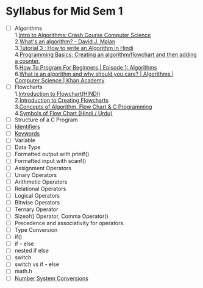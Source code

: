 # Syllabus for Mid Sem 1

- [ ] Algorithms  
1.[Intro to Algorithms: Crash Course Computer Science](https://www.youtube.com/watch?v=rL8X2mlNHPM)  
2.[What's an algorithm? - David J. Malan](https://www.youtube.com/watch?v=rL8X2mlNHPM)  
3.[Tutorial 3 : How to write an Algorithm in Hindi](https://www.youtube.com/watch?v=oz8nWf38SJU)  
4.[Programming Basics: Creating an algorithm/flowchart and then adding a counter.](https://www.youtube.com/watch?v=AjoSfSd-5Nw)  
5.[How To Program For Beginners | Episode 1: Algorithms](https://www.youtube.com/watch?v=-WHAZGjs4Eo)  
6.[What is an algorithm and why should you care? | Algorithms | Computer Science | Khan Academy](https://www.youtube.com/watch?v=CvSOaYi89B4)  
- [ ] Flowcharts  
1.[Introduction to Flowchart(HINDI)](https://www.youtube.com/watch?v=174S0Nvu7Xc)  
2.[Introduction to Creating Flowcharts](https://www.youtube.com/watch?v=SWRDqTx8d4k)  
3.[Concepts of Algorithm, Flow Chart & C Programming](https://www.youtube.com/watch?v=DF2XAc07eI0)  
4.[Symbols of Flow Chart (Hindi / Urdu)](https://www.youtube.com/watch?v=akun51yj-xU)
- [ ] Structure of a C Program
- [ ] [Identifiers](https://github.com/dbc2201/clbcTasks/blob/master/docs/identifiers.pdf)  
- [ ] [Keywords](https://github.com/dbc2201/clbcTasks/blob/master/docs/keywords.pdf)  
- [ ] Variable
- [ ] Data Type
- [ ] Formatted output with printf()
- [ ] Formatted input with scanf()
- [ ] Assignment Operators
- [ ] Unary Operators
- [ ] Arithmetic Operators
- [ ] Relational Operators
- [ ] Logical Operators
- [ ] Bitwise Operators
- [ ] Ternary Operator
- [ ] Sizeof() Operator, Comma Operator()
- [ ] Precedence and associativity for operators.
- [ ] Type Conversion 
- [ ] if()
- [ ] if - else 
- [ ] nested if else
- [ ] switch
- [ ] switch vs if - else  
- [ ] math.h
- [ ] [Number System Conversions](http://www.learnabout-electronics.org/Digital/dig12.php)
